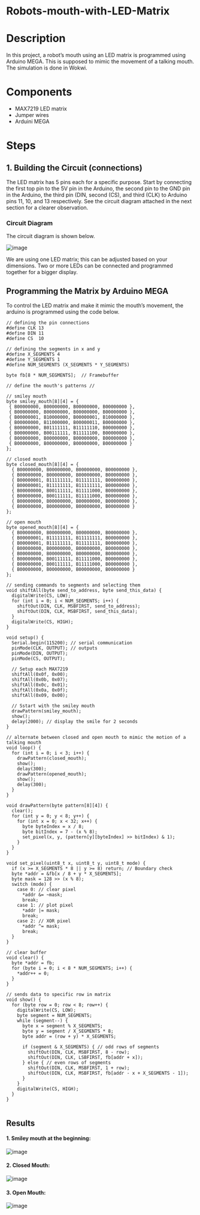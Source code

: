# Robots-mouth-with-LED-Matrix

# Description 
In this project, a robot’s mouth using an LED matrix is programmed using Arduino MEGA. This is supposed to mimic the movement of a talking mouth. The simulation is done in Wokwi. 

# Components
-	MAX7219 LED matrix
-	Jumper wires 
-	Arduini MEGA 

# Steps 
## 1. Building the Circuit (connections) 
The LED matrix has 5 pins each for a specific purpose. Start by connecting the first top pin to the 5V pin in the Arduino, the second pin to the GND pin in the Arduino, the third pin (DIN, second (CS), and third (CLK) to Arduino pins 11, 10, and 13 respectively. 
See the circuit diagram attached in the next section for a clearer observation. 

### Circuit Diagram 
The circuit diagram is shown below. 
 
![image](https://github.com/user-attachments/assets/001ca607-a6f4-4250-81c9-7c9b21842f38)

We are using one LED matrix; this can be adjusted based on your dimensions. Two or more LEDs can be connected and programmed together for a bigger display. 

## Programming the Matrix by Arduino MEGA 
To control the LED matrix and make it mimic the mouth’s movement, the arduino is programmed using the code below. 

```
// defining the pin connections
#define CLK 13
#define DIN 11
#define CS  10

// defining the segments in x and y
#define X_SEGMENTS 4
#define Y_SEGMENTS 1
#define NUM_SEGMENTS (X_SEGMENTS * Y_SEGMENTS)

byte fb[8 * NUM_SEGMENTS];  // Framebuffer

// define the mouth's patterns // 

// smiley mouth 
byte smiley_mouth[8][4] = {
 { B00000000, B00000000, B00000000, B00000000 },
 { B00000000, B00000000, B00000000, B00000000 },
 { B00000001, B10000000, B00000001, B10000000 },
 { B00000000, B11000000, B00000011, B00000000 },
 { B00000000, B01111111, B11111110, B00000000 },
 { B00000000, B00111111, B11111100, B00000000 },
 { B00000000, B00000000, B00000000, B00000000 },
 { B00000000, B00000000, B00000000, B00000000 }
};

// closed mouth
byte closed_mouth[8][4] = {
  { B00000000, B00000000, B00000000, B00000000 },
  { B00000000, B00000000, B00000000, B00000000 },
  { B00000001, B11111111, B11111111, B00000000 },
  { B00000001, B11111111, B11111111, B00000000 },
  { B00000000, B00111111, B11111000, B00000000 },
  { B00000000, B00111111, B11111000, B00000000 },
  { B00000000, B00000000, B00000000, B00000000 },
  { B00000000, B00000000, B00000000, B00000000 }
};

// open mouth 
byte opened_mouth[8][4] = {
  { B00000000, B00000000, B00000000, B00000000 },
  { B00000001, B11111111, B11111111, B00000000 },
  { B00000001, B11111111, B11111111, B00000000 },
  { B00000000, B00000000, B00000000, B00000000 },
  { B00000000, B00000000, B00000000, B00000000 },
  { B00000000, B00111111, B11111000, B00000000 },
  { B00000000, B00111111, B11111000, B00000000 },
  { B00000000, B00000000, B00000000, B00000000 }
};

// sending commands to segments and selecting them
void shiftAll(byte send_to_address, byte send_this_data) {
  digitalWrite(CS, LOW);
  for (int i = 0; i < NUM_SEGMENTS; i++) {
    shiftOut(DIN, CLK, MSBFIRST, send_to_address);
    shiftOut(DIN, CLK, MSBFIRST, send_this_data);
  }
  digitalWrite(CS, HIGH);
}

void setup() {
  Serial.begin(115200); // serial communication
  pinMode(CLK, OUTPUT); // outputs 
  pinMode(DIN, OUTPUT);
  pinMode(CS, OUTPUT);

  // Setup each MAX7219
  shiftAll(0x0f, 0x00); 
  shiftAll(0x0b, 0x07);
  shiftAll(0x0c, 0x01); 
  shiftAll(0x0a, 0x0f); 
  shiftAll(0x09, 0x00); 

  // Sstart with the smiley mouth
  drawPattern(smiley_mouth);
  show();
  delay(2000); // display the smile for 2 seconds
}

// alternate between closed and open mouth to mimic the motion of a talking mouth
void loop() {
  for (int i = 0; i < 3; i++) {
    drawPattern(closed_mouth);
    show();
    delay(300);
    drawPattern(opened_mouth);
    show();
    delay(300);
  }
}

void drawPattern(byte pattern[8][4]) {
  clear();
  for (int y = 0; y < 8; y++) {
    for (int x = 0; x < 32; x++) {
      byte byteIndex = x / 8;
      byte bitIndex = 7 - (x % 8);
      set_pixel(x, y, (pattern[y][byteIndex] >> bitIndex) & 1);
    }
  }
}

void set_pixel(uint8_t x, uint8_t y, uint8_t mode) {
  if (x >= X_SEGMENTS * 8 || y >= 8) return; // Boundary check
  byte *addr = &fb[x / 8 + y * X_SEGMENTS];
  byte mask = 128 >> (x % 8);
  switch (mode) {
    case 0: // clear pixel
      *addr &= ~mask;
      break;
    case 1: // plot pixel
      *addr |= mask;
      break;
    case 2: // XOR pixel
      *addr ^= mask;
      break;
  }
}

// clear buffer
void clear() {
  byte *addr = fb;
  for (byte i = 0; i < 8 * NUM_SEGMENTS; i++) {
    *addr++ = 0;
  }
}

// sends data to specific row in matrix 
void show() {
  for (byte row = 0; row < 8; row++) {
    digitalWrite(CS, LOW);
    byte segment = NUM_SEGMENTS;
    while (segment--) {
      byte x = segment % X_SEGMENTS;
      byte y = segment / X_SEGMENTS * 8;
      byte addr = (row + y) * X_SEGMENTS;

      if (segment & X_SEGMENTS) { // odd rows of segments
        shiftOut(DIN, CLK, MSBFIRST, 8 - row);
        shiftOut(DIN, CLK, LSBFIRST, fb[addr + x]);
      } else { // even rows of segments
        shiftOut(DIN, CLK, MSBFIRST, 1 + row);
        shiftOut(DIN, CLK, MSBFIRST, fb[addr - x + X_SEGMENTS - 1]);
      }
    }
    digitalWrite(CS, HIGH);
  }
}


```

## Results 
#### 1. Smiley mouth at the beginning: 

 ![image](https://github.com/user-attachments/assets/aca8c632-0169-420a-9e9b-d3611f309813)


#### 2. Closed Mouth: 
 
![image](https://github.com/user-attachments/assets/74ca09e4-1b95-4355-9c6b-b77c227e67ff)


#### 3. Open Mouth: 

![image](https://github.com/user-attachments/assets/30634f8d-f327-47be-9b0d-1583f870bf2a)

  



